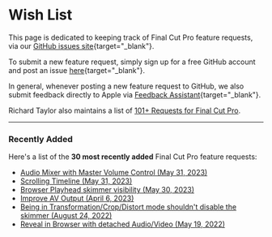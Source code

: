 # Wish List

This page is dedicated to keeping track of Final Cut Pro feature requests, via our [GitHub issues site](https://github.com/CommandPost/FCPCafe/issues){target="_blank"}.

To submit a new feature request, simply sign up for a free GitHub account and post an issue [here](https://github.com/CommandPost/FCPCafe/issues){target="_blank"}.

In general, whenever posting a new feature request to GitHub, we also submit feedback directly to Apple via [Feedback Assistant](https://feedbackassistant.apple.com){target="_blank"}.

Richard Taylor also maintains a list of [101+ Requests for Final Cut Pro](https://fcpx.tv/top.html).

---

### Recently Added

Here's a list of the **30 most recently added** Final Cut Pro feature requests:

- [Audio Mixer with Master Volume Control (May 31, 2023)](https://github.com/CommandPost/FCPCafe/issues/103)
- [Scrolling Timeline (May 31, 2023)](https://github.com/CommandPost/FCPCafe/issues/102)
- [Browser Playhead skimmer visibility (May 30, 2023)](https://github.com/CommandPost/FCPCafe/issues/101)
- [Improve AV Output (April 6, 2023)](https://github.com/CommandPost/FCPCafe/issues/89)
- [Being in Transformation/Crop/Distort mode shouldn't disable the skimmer (August 24, 2022)](https://github.com/CommandPost/FCPCafe/issues/85)
- [Reveal in Browser with detached Audio/Video (May 19, 2022)](https://github.com/CommandPost/FCPCafe/issues/78)
